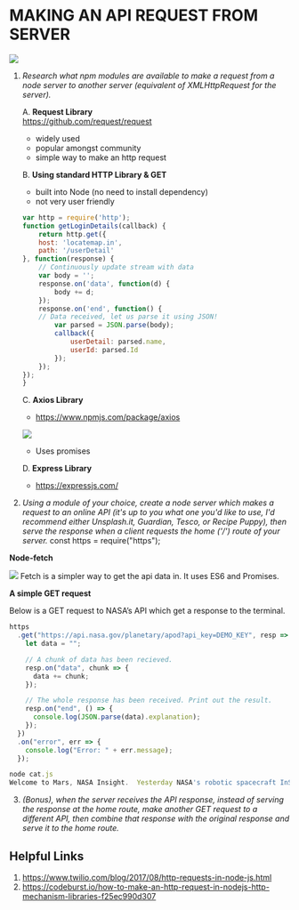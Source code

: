 # MAKING AN API REQUEST FROM SERVER

![](https://i.imgur.com/rPbf1Vi.png)

1. <i> Research what npm modules are available to make a request from a node server to another server (equivalent of XMLHttpRequest for the server). </i>

    A. <b>Request Library </b> </br>            https://github.com/request/request
    - widely used
    - popular amongst community
    - simple way to make an http request


    B. <b> Using standard HTTP Library & GET </b>
    - built into Node (no need to install dependency)
    - not very user friendly


    ``` javascript
    var http = require('http');
    function getLoginDetails(callback) {
        return http.get({
        host: 'locatemap.in',
        path: '/userDetail'
    }, function(response) {
        // Continuously update stream with data
        var body = '';
        response.on('data', function(d) {
            body += d;
        });
        response.on('end', function() {
        // Data received, let us parse it using JSON!
            var parsed = JSON.parse(body);
            callback({
                userDetail: parsed.name,
                userId: parsed.Id
            });
        });
    });
    }
    ```
    C. <b>Axios Library</b>
    - https://www.npmjs.com/package/axios


    ![](https://i.imgur.com/a6kvIsS.png)



    - Uses promises

     D. <b>Express Library</b>
     - https://expressjs.com/

2. <i> Using a module of your choice, create a node server which makes a request to an online API (it's up to you what one you'd like to use, I'd recommend either Unsplash.it, Guardian, Tesco, or Recipe Puppy), then serve the response when a client requests the home ('/') route of your server.</i>
const https = require("https");

<b>Node-fetch </b>

![](https://i.imgur.com/pbygncC.png)
Fetch is a simpler way to get the api data in. It uses ES6 and Promises.






<b>A simple GET request </b>

Below is a GET request to NASA’s API which get a response to the terminal.
``` javascript
https
  .get("https://api.nasa.gov/planetary/apod?api_key=DEMO_KEY", resp => {
    let data = "";

    // A chunk of data has been recieved.
    resp.on("data", chunk => {
      data += chunk;
    });

    // The whole response has been received. Print out the result.
    resp.on("end", () => {
      console.log(JSON.parse(data).explanation);
    });
  })
  .on("error", err => {
    console.log("Error: " + err.message);
  });
```

``` javascript
node cat.js
Welcome to Mars, NASA Insight.  Yesterday NASA's robotic spacecraft InSight made a dramatic landing on Mars after a six-month trek across the inner Solar System. Needing to brake from 20,000 km per hour to zero in about seven minutes, Insight decelerated by as much as 8  g's and heated up to 1500 degrees Celsius as it deployed a heat shield, a parachute, and at the end, rockets.  The featured image was the first taken by InSight on Mars, and welcome proof that the spacecraft had shed enough speed to land softly and function on the red planet. During its final descent, InSight's rockets kicked up dust which can be seen stuck to the lens cap of the Instrument Context Camera. Past the spotty dirt, parts of the lander that are visible include cover bolts at the bottom and a lander footpad on the lower right. Small rocks are visible across the rusty red soil, while the arc across the top of the image is the Martian horizon dividing land and sky. Over the next few weeks InSight will deploy several scientific instruments, including a rumble-detecting seismometer.  These instruments are expected to give humanity unprecedented data involving the interior of Mars, a region thought to harbor formation clues not only about Mars, but Earth.
```


3. <i>(Bonus), when the server receives the API response, instead of serving the response at the home route, make another GET request to a different API, then combine that response with the original response and serve it to the home route.</i>


## Helpful Links
1. https://www.twilio.com/blog/2017/08/http-requests-in-node-js.html
2. https://codeburst.io/how-to-make-an-http-request-in-nodejs-http-mechanism-libraries-f25ec990d307
